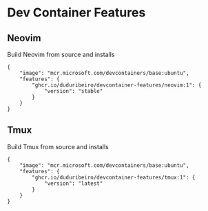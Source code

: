 # Dev Container Features

## Neovim

Build Neovim from source and installs

```jsonc
{
    "image": "mcr.microsoft.com/devcontainers/base:ubuntu",
    "features": {
        "ghcr.io/duduribeiro/devcontainer-features/neovim:1": {
            "version": "stable"
        }
    }
}
```

## Tmux

Build Tmux from source and installs

```jsonc
{
    "image": "mcr.microsoft.com/devcontainers/base:ubuntu",
    "features": {
        "ghcr.io/duduribeiro/devcontainer-features/tmux:1": {
            "version": "latest"
        }
    }
}
```

